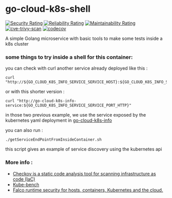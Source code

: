 # go-cloud-k8s-shell

[![Security Rating](https://sonarcloud.io/api/project_badges/measure?project=lao-tseu-is-alive_go-cloud-k8s-shell&metric=security_rating)](https://sonarcloud.io/summary/new_code?id=lao-tseu-is-alive_go-cloud-k8s-shell)
[![Reliability Rating](https://sonarcloud.io/api/project_badges/measure?project=lao-tseu-is-alive_go-cloud-k8s-shell&metric=reliability_rating)](https://sonarcloud.io/summary/new_code?id=lao-tseu-is-alive_go-cloud-k8s-shell)
[![Maintainability Rating](https://sonarcloud.io/api/project_badges/measure?project=lao-tseu-is-alive_go-cloud-k8s-shell&metric=sqale_rating)](https://sonarcloud.io/summary/new_code?id=lao-tseu-is-alive_go-cloud-k8s-shell)
[![cve-trivy-scan](https://github.com/lao-tseu-is-alive/go-cloud-k8s-shell/actions/workflows/cve-trivy-scan.yml/badge.svg)](https://github.com/lao-tseu-is-alive/go-cloud-k8s-shell/actions/workflows/cve-trivy-scan.yml)
[![codecov](https://codecov.io/gh/lao-tseu-is-alive/go-cloud-k8s-shell/branch/main/graph/badge.svg)](https://codecov.io/gh/lao-tseu-is-alive/go-cloud-k8s-shell)

A simple Golang microservice with basic tools to make some tests inside a k8s cluster

### some things to try inside a shell for this container:
 
you can check with curl another service already deployed like this : 

    curl "http://${GO_CLOUD_K8S_INFO_SERVICE_SERVICE_HOST}:${GO_CLOUD_K8S_INFO_SERVICE_SERVICE_PORT_HTTP}"

or with this shorter version :

    curl "http://go-cloud-k8s-info-service:${GO_CLOUD_K8S_INFO_SERVICE_SERVICE_PORT_HTTP}"

in those two previous example, we use the service exposed by the kubernetes yaml deployment in [go-cloud-k8s-info](https://github.com/lao-tseu-is-alive/go-cloud-k8s-info) 

you can also run :

    ./getServiceEndPointFromInsideContainer.sh

this script gives an example of service discovery using the kubernetes api


### More info :

+ [Checkov is a static code analysis tool for scanning infrastructure as code (IaC)](https://www.checkov.io/1.Welcome/What%20is%20Checkov.html)
+ [Kube-bench](https://github.com/aquasecurity/kube-bench/blob/main/docs/installation.md)
+ [Falco runtime security for hosts, containers, Kubernetes and the cloud.](https://falco.org/)